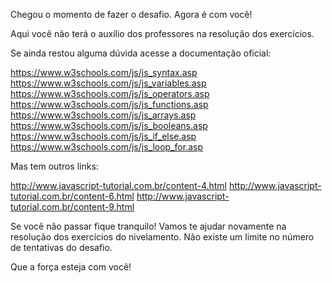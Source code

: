Chegou o momento de fazer o desafio. Agora é com você!

Aqui você não terá o auxílio dos professores na resolução dos exercícios.

Se ainda restou alguma dúvida acesse a documentação oficial:

https://www.w3schools.com/js/js_syntax.asp<br/>
https://www.w3schools.com/js/js_variables.asp
https://www.w3schools.com/js/js_operators.asp
https://www.w3schools.com/js/js_functions.asp
https://www.w3schools.com/js/js_arrays.asp
https://www.w3schools.com/js/js_booleans.asp
https://www.w3schools.com/js/js_if_else.asp
https://www.w3schools.com/js/js_loop_for.asp


Mas tem outros links:

http://www.javascript-tutorial.com.br/content-4.html
http://www.javascript-tutorial.com.br/content-6.html
http://www.javascript-tutorial.com.br/content-9.html


Se você não passar fique tranquilo! Vamos te ajudar novamente na resolução dos exercícios do nivelamento. Não existe um limite no número de tentativas do desafio.

Que a força esteja com você!